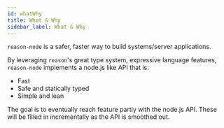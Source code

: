 ```yaml
---
id: whatWhy
title: What & Why
sidebar_label: What & Why
---
```


`reason-node` is a safer, faster way to build systems/server applications.

By leveraging `reason`'s great type system, expressive language features,
`reason-node` implements a node.js like API that is:

* Fast
* Safe and statically typed
* Simple and lean

The goal is to eventually reach feature partiy with the node.js API.
These will be filled in incrementally as the API is smoothed out.
